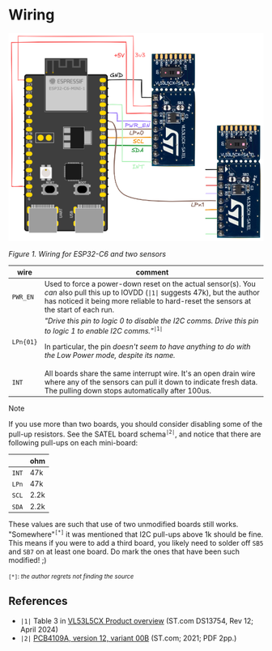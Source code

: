 # Wiring

![](.images/wiring2.png)

*Figure 1. Wiring for ESP32-C6 and two sensors*

|wire|comment|
|---|---|
|`PWR_EN`|Used to force a power-down reset on the actual sensor(s). You *can* also pull this up to IOVDD (`\|1\|` suggests 47k), but the author has noticed it being more reliable to hard-reset the sensors at the start of each run.|
|`LPn{01}`|*"Drive this pin to logic 0 to disable the I2C comms. Drive this pin to logic 1 to enable I2C comms."*<sup>`\|1\|`</sup><p />In particular, the pin *doesn't seem to have anything to do with the Low Power mode, despite its name.*|
|`INT`|All boards share the same interrupt wire. It's an open drain wire where any of the sensors can pull it down to indicate fresh data. The pulling down stops automatically after 100us.|

<!-- Editor's note: `\|` backslashes needed for IntelliJ Markdown plugin (otherwise confuses to table syntax. -->

> [!NOTE]
>If you use more than two boards, you should consider disabling some of the pull-up resistors. See the SATEL board schema<sup>`|2|`</sup>, and notice that there are following pull-ups on each mini-board:
>
>||ohm|
>|---|---|
>|`INT`|47k|
>|`LPn`|47k|
>|`SCL`|2.2k|
>|`SDA`|2.2k|
>
>These values are such that use of two unmodified boards still works. "Somewhere"<sup>`[*]`</sup> it was mentioned that I2C pull-ups above 1k should be fine. This means if you were to add a third board, you likely need to solder off `SB5` and `SB7` on at least one board. Do mark the ones that have been such modified! ;)
>
><small>`[*]`: *the author regrets not finding the source*</small>

<!-- tbd. ONCE CHECKED WITH N BOARDS, REPORT ABOVE.
-->

## References

- `|1|` Table 3 in [VL53L5CX Product overview](https://www.st.com/resource/en/datasheet/vl53l5cx.pdf) (ST.com DS13754, Rev 12; April 2024)
- `|2|` [PCB4109A, version 12, variant 00B](https://www.st.com/resource/en/schematic_pack/pcb4109a-00b-sch012.pdf) (ST.com; 2021; PDF 2pp.)

